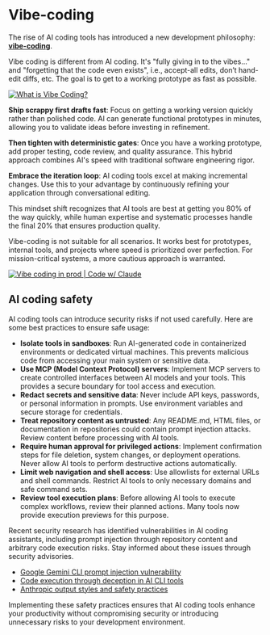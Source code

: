 # Vibe-coding

The rise of AI coding tools has introduced a new development philosophy: [**vibe-coding**](https://en.wikipedia.org/wiki/Vibe_coding).

Vibe coding is different from AI coding. It's "fully giving in to the vibes..." and "forgetting that the code even exists", i.e., accept-all edits, don’t hand-edit diffs, etc. The goal is to get to a working prototype as fast as possible.

[![What is Vibe Coding?](https://i.ytimg.com/vi_webp/MUEgLWcaXTE/sddefault.webp)](https://youtu.be/MUEgLWcaXTE)

**Ship scrappy first drafts fast**: Focus on getting a working version quickly rather than polished code. AI can generate functional prototypes in minutes, allowing you to validate ideas before investing in refinement.

**Then tighten with deterministic gates**: Once you have a working prototype, add proper testing, code review, and quality assurance. This hybrid approach combines AI's speed with traditional software engineering rigor.

**Embrace the iteration loop**: AI coding tools excel at making incremental changes. Use this to your advantage by continuously refining your application through conversational editing.

This mindset shift recognizes that AI tools are best at getting you 80% of the way quickly, while human expertise and systematic processes handle the final 20% that ensures production quality.

Vibe-coding is not suitable for all scenarios. It works best for prototypes, internal tools, and projects where speed is prioritized over perfection. For mission-critical systems, a more cautious approach is warranted.

[![Vibe coding in prod | Code w/ Claude](https://i.ytimg.com/vi_webp/fHWFF_pnqDk/sddefault.webp)](https://youtu.be/fHWFF_pnqDk)

## AI coding safety

AI coding tools can introduce security risks if not used carefully. Here are some best practices to ensure safe usage:

- **Isolate tools in sandboxes**: Run AI-generated code in containerized environments or dedicated virtual machines. This prevents malicious code from accessing your main system or sensitive data.
- **Use MCP (Model Context Protocol) servers**: Implement MCP servers to create controlled interfaces between AI models and your tools. This provides a secure boundary for tool access and execution.
- **Redact secrets and sensitive data**: Never include API keys, passwords, or personal information in prompts. Use environment variables and secure storage for credentials.
- **Treat repository content as untrusted**: Any README.md, HTML files, or documentation in repositories could contain prompt injection attacks. Review content before processing with AI tools.
- **Require human approval for privileged actions**: Implement confirmation steps for file deletion, system changes, or deployment operations. Never allow AI tools to perform destructive actions automatically.
- **Limit web navigation and shell access**: Use allowlists for external URLs and shell commands. Restrict AI tools to only necessary domains and safe command sets.
- **Review tool execution plans**: Before allowing AI tools to execute complex workflows, review their planned actions. Many tools now provide execution previews for this purpose.

Recent security research has identified vulnerabilities in AI coding assistants, including prompt injection through repository content and arbitrary code execution risks. Stay informed about these issues through security advisories.

- [Google Gemini CLI prompt injection vulnerability](https://cyberscoop.com/google-gemini-cli-prompt-injection-arbitrary-code-execution/)
- [Code execution through deception in AI CLI tools](https://tracebit.com/blog/code-exec-deception-gemini-ai-cli-hijack)
- [Anthropic output styles and safety practices](https://docs.anthropic.com/en/docs/claude-code/output-styles)

Implementing these safety practices ensures that AI coding tools enhance your productivity without compromising security or introducing unnecessary risks to your development environment.
